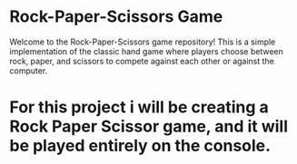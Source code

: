 # Rock-Paper-Scissors Game

Welcome to the Rock-Paper-Scissors game repository! This is a simple implementation of the classic hand game where players choose between rock, paper, and scissors to compete against each other or against the computer.

# For this project i will be creating a Rock Paper Scissor game, and it will be played entirely on the console.